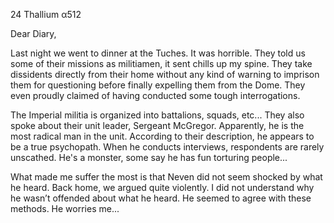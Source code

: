 24 Thallium α512

Dear Diary,

Last night we went to dinner at the Tuches. It was horrible. They told us some of their missions as militiamen, it sent chills up my spine. They take dissidents directly from their home without any kind of warning to imprison them for questioning before finally expelling them from the Dome. They even proudly claimed of having conducted some tough interrogations.

The Imperial militia is organized into battalions, squads, etc... They also spoke about their unit leader, Sergeant McGregor. Apparently, he is the most radical man in the unit. According to their description, he appears to be a true psychopath. When he conducts interviews, respondents are rarely unscathed. He's a monster, some say he has fun torturing people...

What made me suffer the most is that Neven did not seem shocked by what he heard. Back home, we argued quite violently. I did not understand why he wasn’t offended about what he heard. He seemed to agree with these methods. He worries me...
